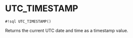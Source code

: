 # UTC_TIMESTAMP


`#!sql UTC_TIMESTAMP()`

Returns the current UTC date and time as a timestamp value.

